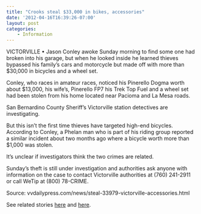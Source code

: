 ```yaml
---
title: "Crooks steal $33,000 in bikes, accessories"
date: '2012-04-16T16:39:26-07:00'
layout: post
categories:
    - Information
---
```


VICTORVILLE • Jason Conley awoke Sunday morning to find some one had broken into his garage, but when he looked inside he learned thieves bypassed his family’s cars and motorcycle but made off with more than $30,000 in bicycles and a wheel set.  
  
Conley, who races in amateur races, noticed his Pinerello Dogma worth about $13,000, his wife’s, Pinerello FP7 his Trek Top Fuel and a wheel set had been stolen from his home located near Pacioma and La Mesa roads.

San Bernardino County Sheriff’s Victorville station detectives are investigating.

But this isn’t the first time thieves have targeted high-end bicycles. According to Conley, a Phelan man who is part of his riding group reported a similar incident about two months ago where a bicycle worth more than $1,000 was stolen.

It’s unclear if investigators think the two crimes are related.

Sunday’s theft is still under investigation and authorities ask anyone with information on the case to contact Victorville authorities at (760) 241-2911 or call WeTip at (800) 78-CRIME.

Source: vvdailypress.com/news/steal-33979-victorville-accessories.html

See related stories [here](https://www.hdcycling.org/2012/05/three-arrested-for-bicycle-thefts-are-linked-to-local-cases/ "Three arrested for bicycle thefts are linked to local cases") and [here](https://www.hdcycling.org/2012/05/report-california-top-with-cyber-crooks/ "Report: California top with cyber-crooks").